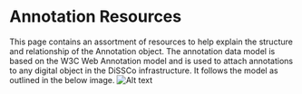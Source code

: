 # Annotation Resources 
This page contains an assortment of resources to help explain the structure and relationship of the Annotation object.
The annotation data model is based on the W3C Web Annotation model and is used to attach annotations to any digital object in the DiSSCo infrastructure.
It follows the model as outlined in the below image.
![Alt text](https://www.w3.org/TR/annotation-model/images/intro_model.png "The W3C Web Annotation model")
